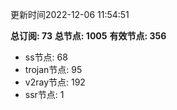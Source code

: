 更新时间2022-12-06 11:54:51

**总订阅: 73**
**总节点: 1005**
**有效节点: 356**
- ss节点: 68
- trojan节点: 95
- v2ray节点: 192
- ssr节点: 1
